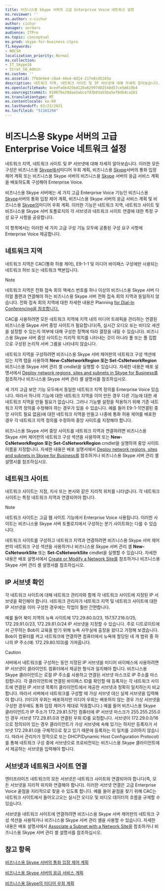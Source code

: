 ```yaml
---
title: 비즈니스용 Skype 서버의 고급 Enterprise Voice 네트워크 설정
ms.reviewer: ''
ms.author: v-cichur
author: cichur
manager: serdars
audience: ITPro
ms.topic: conceptual
ms.prod: skype-for-business-itpro
f1.keywords:
- NOCSH
localization_priority: Normal
ms.collection:
- IT_Skype16
- Strat_SB_Admin
ms.custom: ''
ms.assetid: 7f6de9e4-c8a4-44e4-8d14-21fe8c45283a
description: 네트워크 지역, 네트워크 사이트 및 IP 서브넷에 대해 자세히 알아보습니다. 이러한 모든 구성은 비즈니스용 Skype에서 미디어 우회 계획, 비즈니스용 Skype 서버의 통화 입장 제어 계획 또는 비즈니스용 Skype 서버의 비즈니스용 Skype 서버의 응급 서비스 계획을 배포하도록 구성해야 Enterprise Voice.
ms.openlocfilehash: 4cedfa6b425bd120a62997d02548d57ce5d619b4
ms.sourcegitcommit: 01087be29daa3abce7d3b03a55ba5ef8db4ca161
ms.translationtype: MT
ms.contentlocale: ko-KR
ms.lasthandoff: 03/23/2021
ms.locfileid: "51101294"
---
```

# <a name="network-settings-for-the-advanced-enterprise-voice-features-in-skype-for-business-server"></a>비즈니스용 Skype 서버의 고급 Enterprise Voice 네트워크 설정

네트워크 지역, 네트워크 사이트 및 IP 서브넷에 대해 자세히 알아보습니다. 이러한 모든 구성은 비즈니스용 [Skype에서](media-bypass.md)미디어 우회 계획, 비즈니스용 [Skype](call-admission-control.md)서버의 통화 입장 제어 계획 또는 비즈니스용 Skype 서버의 비즈니스용 [Skype](emergency-services.md) 서버의 응급 서비스 계획을 배포하도록 구성해야 Enterprise Voice.

비즈니스용 Skype 서버에는 세 가지 고급 Enterprise Voice 기능인 비즈니스용 [Skype](call-admission-control.md)서버의 통화 입장 제어 계획, 비즈니스용 Skype 서버의 응급 서비스 계획 및 비즈니스용 [Skype의](emergency-services.md)미디어 우회 계획. [](media-bypass.md) 이러한 기능은 네트워크 지역, 네트워크 사이트 및 비즈니스용 Skype 서버 토폴로지의 각 서브넷과 네트워크 사이트 연결에 대한 특정 구성 요구 사항을 공유합니다.

이 항목에서는 이러한 세 가지 고급 구성 기능 모두에 공통된 구성 요구 사항에 Enterprise Voice 제공합니다.

## <a name="network-regions"></a>네트워크 지역

네트워크 지역은 CAC(통화 허용 제어), E9-1-1 및 미디어 바이패스 구성에만 사용되는 네트워크 허브 또는 네트워크 백본입니다.

> [!NOTE]
> 네트워크 지역은 전화 접속 회의 액세스 번호를 하나 이상의 비즈니스용 Skype 서버 다이얼 플랜과 연결해야 하는 비즈니스용 Skype 서버 전화 접속 회의 지역과 동일하지 않습니다. 전화 접속 회의 지역에 대한 자세한 내용은 Planning [for Dial-In Conferencing을 참조합니다.](/previous-versions/office/lync-server-2013/lync-server-2013-dial-in-conferencing-requirements)

CAC를 사용하려면 모든 네트워크 지역에 지역 내의 미디어 트래픽을 관리하는 연결된 비즈니스용 Skype 서버 중앙 사이트가 필요합니다(즉, 실시간 오디오 또는 비디오 세션을 설정할 수 있는지 여부에 대해 구성한 정책에 따라 결정을 내릴 수 있습니다). 비즈니스용 Skype 서버 중앙 사이트는 지리적 위치를 나타내는 것이 아니라 풀 또는 풀 집합으로 구성된 논리적 서버 그룹을 나타내지 않습니다.

네트워크 지역을 구성하려면 비즈니스용 Skype  서버 제어판의 네트워크 구성 섹션에 있는 지역 탭을 사용하여 **New-CsNetworkRegion 또는 Set-CsNetworkRegion** 비즈니스용 Skype 서버 관리 셸 cmdlet을 실행할 수 있습니다.   자세한 내용은 배포 설명서에서 [Deploy network regions, sites and subnets in Skype for Business를](../../deploy/deploy-enterprise-voice/deploy-network.md) 참조하거나 비즈니스용 Skype 서버 관리 셸 설명서를 참조하십시오.

세 가지 고급 보안 기능 모두에서 동일한 네트워크 지역 정의를 Enterprise Voice 있습니다. 따라서 하나의 기능에 대한 네트워크 지역을 이미 만든 경우 다른 기능에 대한 새 네트워크 지역을 만들 필요가 없습니다. 그러나 기능별 설정을 적용하기 위해 기존 네트워크 지역 정의를 수정해야 하는 경우가 있을 수 있습니다. 예를 들어 E9-1-1(연결된 중앙 사이트 필요 없음)에 대한 네트워크 지역을 만들고 나중에 통화 허용 제어를 배포한 경우 각 네트워크 지역 정의를 수정하여 중앙 사이트를 지정해야 합니다.

비즈니스용 Skype 서버 중앙 사이트를 네트워크 지역과 연결하려면 비즈니스용 Skype 서버 제어판의 네트워크 구성 섹션을 사용하여 또는 **New-CsNetworkRegion 또는 Set-CsNetworkRegion** cmdlet을 실행하여 중앙 사이트 이름을 지정합니다.   자세한 내용은 배포 설명서에서 [Deploy network regions, sites and subnets in Skype for Business를](../../deploy/deploy-enterprise-voice/deploy-network.md) 참조하거나 비즈니스용 Skype 서버 관리 셸 설명서를 참조하십시오.

## <a name="network-sites"></a>네트워크 사이트

네트워크 사이트는 지점, 지사 또는 본사와 같은 지리적 위치를 나타냅니다. 각 네트워크 사이트는 특정 네트워크 지역과 연결되어야 합니다.

> [!NOTE]
> 네트워크 사이트는 고급 웹 사이트 기능에서 Enterprise Voice 사용됩니다. 이러한 사이트는 비즈니스용 Skype 서버 토폴로지에서 구성하는 분기 사이트와는 다를 수 있습니다.

네트워크 사이트를 구성하고 네트워크 지역과 연결하려면 비즈니스용 Skype  서버 제어판의 네트워크 구성 섹션을 사용하거나 비즈니스용 Skype 서버 관리 셸 **New-CsNetworkSite** 또는 **Set-CsNetworkSite** cmdlet을 실행할 수 있습니다. 자세한 내용은 배포 설명서에서 [Create or Modify a Network Site를](/previous-versions/office/lync-server-2013/lync-server-2013-create-or-modify-a-network-site) 참조하거나 비즈니스용 Skype 서버 관리 셸 설명서를 참조하십시오.

## <a name="identify-ip-subnets"></a>IP 서브넷 확인

각 네트워크 사이트에 대해 네트워크 관리자와 함께 각 네트워크 사이트에 지정된 IP 서브넷을 확인해야 합니다. 네트워크 관리자가 네트워크 지역 및 네트워크 사이트에 대한 IP 서브넷을 이미 구성한 경우에는 작업이 훨씬 간편합니다.

예를 들어 북미 지역의 뉴욕 사이트에 172.29.80.0/23, 157.57.216.0/25, 172.29.91.0/23, 172.29.81.0/24 IP 서브넷을 지정할 수 있습니다. 주로 디트로이트에서 근무하는 Bob이 교육을 받기 위해 뉴욕 사무실에 출장을 왔다고 가정해 보겠습니다. Bob이 컴퓨터를 켜고 네트워크에 연결하면 컴퓨터에서 뉴욕에 할당된 네 개 범위 중 하나의 IP 주소(예: 172.29.80.103)를 가져옵니다.

> [!CAUTION]
> 서버에서 네트워크를 구성하는 동안 지정된 IP 서브넷을 미디어 바이패스에 사용하려면 IP 서브넷이 클라이언트 컴퓨터에서 제공한 형식과 일치해야 합니다. 비즈니스용 Skype 클라이언트는 로컬 IP 주소를 사용하고 연결된 서브넷 마스크로 IP 주소를 마스킹합니다. 각 클라이언트에 연결된 바이패스 ID를 확인할 때 등록자는 각 네트워크 사이트에 연결된 IP 서브넷 목록이 클라이언트에서 제공한 서브넷과 정확히 일치하는지 비교합니다. 따라서 서버에서 네트워크를 구성할 때 가상 서브넷 대신 실제 서브넷을 입력해야 합니다. (미디어 우회는 배포하지만 미디어 우회는 배포하지 않는 경우 가상 서브넷을 구성한 경우에도 통화 입장 제어가 제대로 작동합니다.) 예를 들어 비즈니스용 Skype 클라이언트가 IP 주소가 172.29.81.57인 컴퓨터에 IP 서브넷 마스크가 255.255.255.0인 경우 서브넷 172.29.81.0과 연결된 우회 ID를 요청합니다. 서브넷이 172.29.0.0/16으로 정의되어 있는 경우 클라이언트가 가상 서브넷에 속해 있기는 하지만 등록자가 서브넷 172.29.81.0을 구체적으로 찾고 있기 때문에 등록자는 이 일치를 고려하지 않습니다. 따라서 관리자가 정적으로 또는 DHCP(Dynamic Host Configuration Protocol)를 통해 네트워크 구성 중에 서브넷으로 프로비전되는 비즈니스용 Skype 클라이언트에서 제공하는 서브넷을 입력해야 합니다.

## <a name="associating-subnets-with-network-sites"></a>서브넷과 네트워크 사이트 연결

엔터프라이즈 네트워크의 모든 서브넷은 네트워크 사이트와 연결되어야 합니다(즉, 모든 서브넷을 지리적 위치와 연결해야 합니다). 이러한 서브넷 연결은 고급 Enterprise Voice 끝점을 지리적으로 찾을 수 있도록 합니다. 예를 들어 끝점을 찾기 위해 CAC는 네트워크 사이트에서 들어오고오는 실시간 오디오 및 비디오 데이터의 흐름을 규제할 수 있습니다.

서브넷을 네트워크 사이트에 연결하려면 비즈니스용 Skype  서버 제어판의 네트워크 구성 섹션을 사용하거나 비즈니스용 Skype 서버 관리 셸을 사용할 수 있습니다. 자세한 내용은 배포 설명서에서 [Associate a Subnet with a Network Site을](/previous-versions/office/lync-server-2013/lync-server-2013-associate-a-subnet-with-a-network-site) 참조하거나 비즈니스용 Skype 서버 관리 셸 설명서를 참조하십시오.

## <a name="see-also"></a>참고 항목

[비즈니스용 Skype 서버의 통화 입장 제어 계획](call-admission-control.md)

[비즈니스용 Skype 서버의 응급 서비스 계획](emergency-services.md)

[비즈니스용 Skype의 미디어 우회 계획](media-bypass.md)